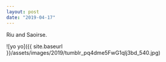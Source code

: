 ```yaml
---
layout: post
date: "2019-04-17"
---
```


Riu and Saoirse.

![yo yo]({{ site.baseurl }}/assets/images/2019/tumblr_pq4dme5FwG1qlj3bd_540.jpg)
